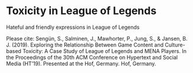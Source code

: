 # Toxicity in League of Legends
Hateful and friendly expressions in League of Legends

Please cite:
Sengün, S., Salminen, J., Mawhorter, P., Jung, S., & Jansen, B. J. (2019). Exploring the Relationship Between Game Content and Culture-based Toxicity: A Case Study of League of Legends and MENA Players. In the Proceedings of the 30th ACM Conference on Hypertext and Social Media (HT’19). Presented at the Hof, Germany. Hof, Germany.

